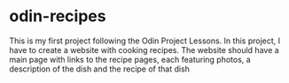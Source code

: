# odin-recipes
This is my first project following the Odin Project Lessons. 
In this project, I have to create a website with cooking recipes. 
The website should have a main page with links to the recipe pages, each featuring photos, a description of the dish and the recipe of that dish
